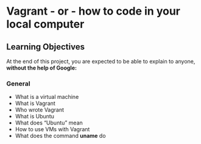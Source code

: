 # Vagrant - or - how to code in your local computer
## Learning Objectives
At the end of this project, you are expected to be able to explain to anyone, **without the help of Google:**
### General
* What is a virtual machine
* What is Vagrant
* Who wrote Vagrant
* What is Ubuntu
* What does “Ubuntu” mean
* How to use VMs with Vagrant
* What does the command **uname** do
